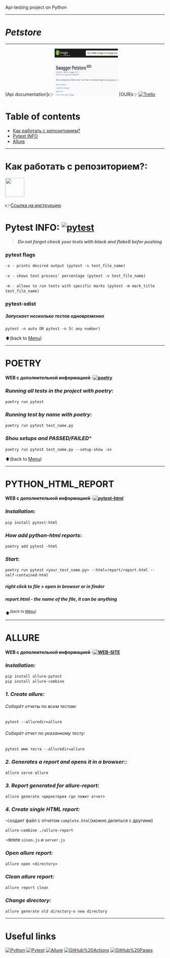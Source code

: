 Api-testing project on Python

---
# ***Petstore***
---

[Api documentation]👉
[<img src="https://github.com/LadyginaElena/API_testing/raw/main/picture/Swagger.jpg" width="200" height="150">](https://petstore.swagger.io/)
[OUR]👉
[<img src="https://logosmarken.com/wp-content/uploads/2021/03/Trello-Logo-650x366.png" alt='Trello' width="115" height="70">](https://trello.com/b/6n6e0r1L/psevdokodapip)

# Table of contents
- [Как работать с репозиторием?](#some-inst)
- [Pytest INFO](#some-pytest)
- [Allure](#some-allure)

___

# **Как работать с репозиторием?:** <a name="some-inst"></a>
<img src="https://www.press-store.net/_pu/0/29765718.jpg" width="60" height="60"> 

👉[Ссылка на инструкцию](https://docs.google.com/document/d/1-eqVnOTsdPmREaV7frzYSc0VGnU-3FhHAfutOBCzdCw/edit?usp=sharing)

# Pytest INFO:<a name="some-pytest"></a> [![pytest](https://img.shields.io/badge/pytest-website-brightgreen.svg?style=flat-square)](https://docs.pytest.org/en/7.2.x/)

> ***Do not forget check your tests with black and flake8 befor pushing***

### **pytest flags**
    -s - prints desired output (pytest -s test_file_name)
    
    -v - shows test process' percentage (pytest -v test_file_name)
    
    -m - allows to run tests with specific marks (pytest -m mark_title test_file_name)

### **pytest-xdist**

##### *Запускает несколько тестов одновременно* 

    pytest -n auto OR pytest -n 5( any number)
    
⬆️(back to [Menu](#table-of-contents))
___
# POETRY<a name="some-poetry"></a> 
#### WEB с дополнительной информацией &middot;[![poetry](https://img.shields.io/badge/poetry-website-brightgreen.svg?style=flat-square)](https://python-poetry.org/docs/)
  
### *Running all tests in the project with poetry:*
  
    poetry run pytest 
  
### *Running test by name with poetry:*
  
    poetry run pytest test_name.py 
  
### *Shou setups and PASSED/FAILED^*
  
    poetry run pytest test_name.py --setup-show -sv 
    
⬆️(back to [Menu](#table-of-contents))
___
# PYTHON_HTML_REPORT <a name="some-html"></a>
#### WEB с дополнительной информацией &middot;[![pytest-html](https://img.shields.io/badge/pyhtml-website-brightgreen.svg?style=flat-square)](https://pytest-html.readthedocs.io/en/latest/user_guide.html)
### ***Installation:***
    pip install pytest-html

### *How add python-html reports*:
  
    poetry add pytest -html

### ***Start:***
  
    poetry run pytest <your_test_name.py> --html=report/report.html --self-contained-html
    
##### right click to file > open in browser or in finder  
##### report.html - the name of the file, it can be anything

⬆️<sup>(back to [Menu](#table-of-contents))</sup>
___
# ALLURE <a name="some-allure"></a>
#### WEB с дополнительной информацией &middot;[![WEB-SITE](https://img.shields.io/badge/allure-website-brightgreen.svg?style=flat-square)](https://docs.qameta.io/allure/#_pytest)

### ***Installation:***
    pip install allure-pytest
    pip install allure-combine
  
### ***1. Create allure:***
  
###### Соберёт отчеты по всем тестам:
  
    pytest --alluredir=allure
  
###### Соберёт отчет по  указанному тесту:
  
    pytest имя теста --alluredir=allure
  
### ***2. Generates a report and opens it in a browser::***
     
    allure serve allure
      
### ***3. Report generated for allure-report:***
  
    allure generate <директория где лежит отчет>
  
### ***4. Create single HTML report:***<a name="some-allure-html-file"></a>
-создает файл с отчетом `complete.html`(можно делиться с другими) 
  
    allure-combine ./allure-report
  
-delete  `sinon.js` и `server.js`
  
### ***Open allure report:***
  
    allure open <directory>  

### ***Clean allure report:***
  
    allure report clean 

### ***Change directory:***

    allure generate old directory-o new directory
___
# Useful links <a name="some-links"></a>

[![Python](https://img.shields.io/badge/-Python-464646?style=flat-square&logo=Python)](https://www.python.org/)
[![Pytest](https://img.shields.io/badge/-pytest-464646?style=flat-square&logo=pytest)](https://docs.pytest.org/en/7.1.x/contents.html)
[![Allure](https://img.shields.io/badge/-Allure-464646?style=flat-square&logo=Allure)](http://allure.qatools.ru/)
[![GitHub%20Actions](https://img.shields.io/badge/-GitHub%20Actions-464646?style=flat-square&logo=GitHub%20actions)](https://github.com/features/actions/)
[![GitHub%20Pages](https://img.shields.io/badge/-GitHub%20Pages-464646?style=flat-square&logo=GitHub%20Pages)](https://pages.github.com/)

